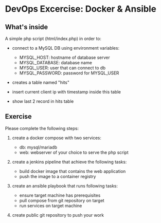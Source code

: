 # DevOps Excercise: Docker & Ansible

## What's inside

A simple php script (html/index.php) in order to:

- connect to a MySQL DB using environment variables:

  - MYSQL_HOST: hostname of database server
  - MYSQL_DATABASE: database name
  - MYSQL_USER: user that can connect to db
  - MYSQL_PASSWORD: password for MYSQL_USER

- creates a table named "hits"
- insert current client ip with timestamp inside this table
- show last 2 record in hits table

## Exercise

Please complete the following steps:

1. create a docker compose with two services:
    - db: mysql/mariadb
    - web: webserver of your choice to serve the php script

2. create a jenkins pipeline that achieve the following tasks:
    - build docker image that contains the web application
    - push the image to a container registry

3. create an ansible playbook that runs following tasks:
    - ensure target machine has prerequisites
    - pull compose from git repository on target
    - run services on target machine

4. create public git repository to push your work
